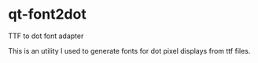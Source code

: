 # qt-font2dot
TTF to dot font adapter

This is an utility I used to generate fonts for dot pixel displays from ttf files.
